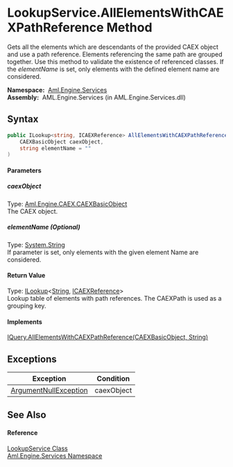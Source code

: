LookupService.AllElementsWithCAEXPathReference Method
=====================================================
Gets all the elements which are descendants of the provided CAEX object and use a path reference. Elements referencing the same path are grouped together. Use this method to validate the existence of referenced classes. If the *elementName* is set, only elements with the defined element name are considered.

  **Namespace:**  [Aml.Engine.Services][1]  
  **Assembly:**  AML.Engine.Services (in AML.Engine.Services.dll)

Syntax
------

```csharp
public ILookup<string, ICAEXReference> AllElementsWithCAEXPathReference(
	CAEXBasicObject caexObject,
	string elementName = ""
)
```

#### Parameters

##### *caexObject*
Type: [Aml.Engine.CAEX.CAEXBasicObject][2]  
The CAEX object.

##### *elementName* (Optional)
Type: [System.String][3]  
If parameter is set, only elements with the given element Name are considered.

#### Return Value
Type: [ILookup][4]&lt;[String][3], [ICAEXReference][5]>  
 Lookup table of elements with path references. The CAEXPath is used as a grouping key. 
#### Implements
[IQuery.AllElementsWithCAEXPathReference(CAEXBasicObject, String)][6]  


Exceptions
----------

Exception                  | Condition  
-------------------------- | ---------- 
[ArgumentNullException][7] | caexObject 


See Also
--------

#### Reference
[LookupService Class][8]  
[Aml.Engine.Services Namespace][1]  

[1]: ../README.md
[2]: ../../Aml.Engine.CAEX/CAEXBasicObject/README.md
[3]: https://docs.microsoft.com/dotnet/api/system.string
[4]: https://docs.microsoft.com/dotnet/api/system.linq.ilookup-2
[5]: ../../Aml.Engine.Services.Interfaces/ICAEXReference/README.md
[6]: ../../Aml.Engine.Services.Interfaces/IQuery/AllElementsWithCAEXPathReference.md
[7]: https://docs.microsoft.com/dotnet/api/system.argumentnullexception
[8]: README.md
[9]: https://www.automationml.org
[10]: ../../icons/logoShade.png